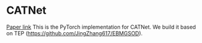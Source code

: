 # CATNet

[Paper link](https://ieeexplore.ieee.org/document/10876394)
This is the PyTorch implementation for CATNet. We build it based on TEP (https://github.com/JingZhang617/EBMGSOD).
